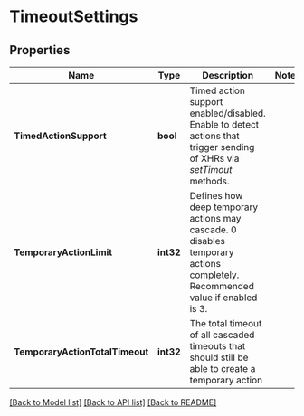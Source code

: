# TimeoutSettings

## Properties

Name | Type | Description | Notes
------------ | ------------- | ------------- | -------------
**TimedActionSupport** | **bool** | Timed action support enabled/disabled.   Enable to detect actions that trigger sending of XHRs via *setTimout* methods. | 
**TemporaryActionLimit** | **int32** | Defines how deep temporary actions may cascade. 0 disables temporary actions completely. Recommended value if enabled is 3. | 
**TemporaryActionTotalTimeout** | **int32** | The total timeout of all cascaded timeouts that should still be able to create a temporary action | 

[[Back to Model list]](../README.md#documentation-for-models) [[Back to API list]](../README.md#documentation-for-api-endpoints) [[Back to README]](../README.md)


